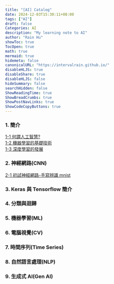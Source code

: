 ```yaml
---
title: "[AI] Catalog"
date: 2024-12-03T15:30:11+08:00
tags: ["AI"]
draft: false
Categories: AI
description: "My learning note to AI"
author: "Rain Hu"
showToc: true
TocOpen: true
math: true
mermaid: true
hidemeta: false
canonicalURL: "https://intervalrain.github.io/"
disableHLJS: true
disableShare: true
disableHLJS: false
hideSummary: false
searchHidden: false
ShowReadingTime: true
ShowBreadCrumbs: true
ShowPostNavLinks: true
ShowCodeCopyButtons: true
---
```


### 1. 簡介
[1-1 何謂人工智慧?](/ai/1_1)  
[1-2 機器學習的基礎技術](/ai/1_2)  
[1-3 深度學習的發展](/ai/1_3)  

### 2. 神經網路(CNN)
[2-1 初試神經網路-手寫辨識 mnist](/ai/2_1)

### 3. Keras 與 Tensorflow 簡介

### 4. 分類與迴歸

### 5. 機器學習(ML)

### 6. 電腦視覺(CV)

### 7. 時間序列(Time Series)

### 8. 自然語言處理(NLP)

### 9. 生成式 AI(Gen AI)
